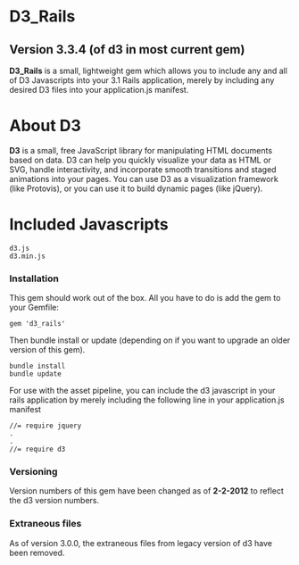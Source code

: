 # D3_Rails
## Version 3.3.4 (of d3 in most current gem)

**D3_Rails** is a small, lightweight gem which allows you to include any
and all of D3 Javascripts into your 3.1 Rails application, merely by
including any desired D3 files into your application.js manifest.

# About D3

**D3** is a small, free JavaScript library for manipulating HTML documents
based on data. D3 can help you quickly visualize your data as HTML or SVG,
handle interactivity, and incorporate smooth transitions and staged animations
into your pages. You can use D3 as a visualization framework (like Protovis),
or you can use it to build dynamic pages (like jQuery).

# Included Javascripts

	d3.js
	d3.min.js

### Installation

This gem should work out of the box. All you have to do is add the gem to your Gemfile:

	gem 'd3_rails'

Then bundle install or update (depending on if you want to upgrade an older version of this gem).

	bundle install
	bundle update

For use with the asset pipeline, you can include the d3 javascript in your rails application by merely including the following line in your application.js manifest

	//= require jquery
	.
	.
	//= require d3


### Versioning

Version numbers of this gem have been changed as of **2-2-2012**  to reflect the d3 version numbers.

### Extraneous files

As of version 3.0.0, the extraneous files from legacy version of d3 have been removed.
